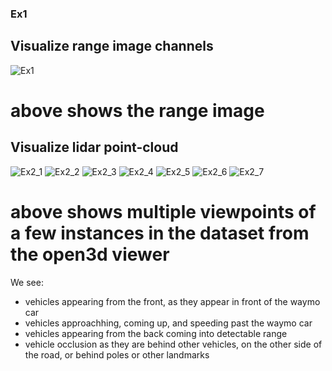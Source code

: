### Ex1
## Visualize range image channels
![Ex1](https://user-images.githubusercontent.com/23568809/157844841-6b057676-2b4a-4274-a26b-42a089e315d5.png)
# above shows the range image

## Visualize lidar point-cloud
![Ex2_1](https://user-images.githubusercontent.com/23568809/157844950-f1353497-c9c9-4541-b612-d7620148d14d.png)
![Ex2_2](https://user-images.githubusercontent.com/23568809/157844952-1f10f7f5-d57a-4866-8579-ad6cd247c019.png)
![Ex2_3](https://user-images.githubusercontent.com/23568809/157844955-dd14a270-d127-4b90-9838-56ecb1831159.png)
![Ex2_4](https://user-images.githubusercontent.com/23568809/157844957-05476d7b-f81d-4b73-b5da-23bc8efeb2ae.png)
![Ex2_5](https://user-images.githubusercontent.com/23568809/157844958-db5eb0d2-6043-4d5f-8fdc-c1e0ddc6bbd7.png)
![Ex2_6](https://user-images.githubusercontent.com/23568809/157844959-8fb57ccd-cdf1-4df4-9678-5deee83c394d.png)
![Ex2_7](https://user-images.githubusercontent.com/23568809/157844960-04b6ecad-1cc8-4d0c-99f1-f17dd6b451b7.png)
# above shows multiple viewpoints of a few instances in the dataset from the open3d viewer
We see:
- vehicles appearing from the front, as they appear in front of the waymo car 
- vehicles approachhing, coming up, and speeding past the waymo car
- vehicles appearing from the back coming into detectable range
- vehicle occlusion as they are behind other vehicles, on the other side of the road, or behind poles or other landmarks
